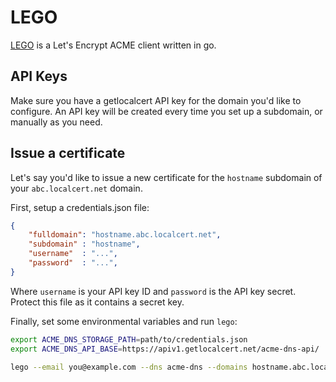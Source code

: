 # LEGO

[LEGO](https://github.com/go-acme/lego) is a Let's Encrypt ACME client written in go.

## API Keys

Make sure you have a getlocalcert API key for the domain you'd like to configure.
An API key will be created every time you set up a subdomain, or manually as you need.

## Issue a certificate

Let's say you'd like to issue a new certificate for the `hostname` subdomain of your `abc.localcert.net` domain.

First, setup a credentials.json file:

``` json title="credentials.json"
{
    "fulldomain": "hostname.abc.localcert.net",
    "subdomain" : "hostname",
    "username"  : "...",
    "password"  : "...",
}
```

Where `username` is your API key ID and `password` is the API key secret.
Protect this file as it contains a secret key.

Finally, set some environmental variables and run `lego`:

``` bash
export ACME_DNS_STORAGE_PATH=path/to/credentials.json
export ACME_DNS_API_BASE=https://apiv1.getlocalcert.net/acme-dns-api/

lego --email you@example.com --dns acme-dns --domains hostname.abc.localcert.net run
```





